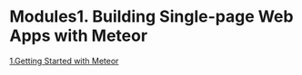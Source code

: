 # Modules1. Building Single-page Web Apps with Meteor
[1.Getting Started with Meteor](modules1_chap1.md)


